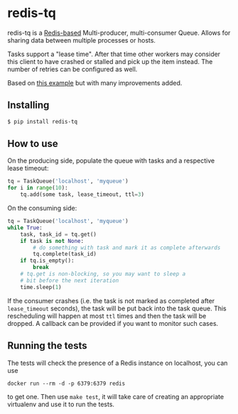 # redis-tq

redis-tq is a [Redis-based][redis] Multi-producer, multi-consumer Queue.
Allows for sharing data between multiple processes or hosts.

Tasks support a "lease time". After that time other workers may consider this
client to have crashed or stalled and pick up the item instead. The number of
retries can be configured as well.

Based on [this example][source] but with many improvements added.

[source]: http://peter-hoffmann.com/2012/python-simple-queue-redis-queue.html
[redis]: https://redis.io/


## Installing

```sh
$ pip install redis-tq
```


## How to use

On the producing side, populate the queue with tasks and a respective lease
timeout:

```python
tq = TaskQueue('localhost', 'myqueue')
for i in range(10):
    tq.add(some task, lease_timeout, ttl=3)
```

On the consuming side:

```python
tq = TaskQueue('localhost', 'myqueue')
while True:
    task, task_id = tq.get()
    if task is not None:
        # do something with task and mark it as complete afterwards
        tq.complete(task_id)
    if tq.is_empty():
        break
    # tq.get is non-blocking, so you may want to sleep a
    # bit before the next iteration
    time.sleep(1)
```

If the consumer crashes (i.e. the task is not marked as completed after
`lease_timeout` seconds), the task will be put back into the task queue. This
rescheduling will happen at most `ttl` times and then the task will be
dropped. A callback can be provided if you want to monitor such cases.


## Running the tests

The tests will check the presence of a Redis instance on localhost, you can
use

    docker run --rm -d -p 6379:6379 redis

to get one. Then use `make test`, it will take care of creating an appropriate
virtualenv and use it to run the tests.
